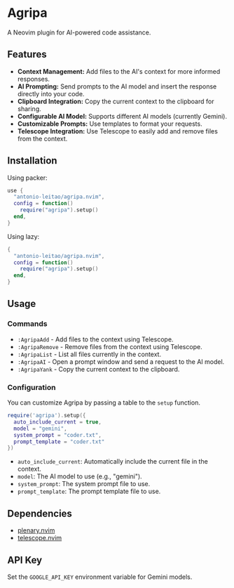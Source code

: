# Agripa

A Neovim plugin for AI-powered code assistance.

## Features

-   **Context Management:** Add files to the AI's context for more informed responses.
-   **AI Prompting:** Send prompts to the AI model and insert the response directly into your code.
-   **Clipboard Integration:** Copy the current context to the clipboard for sharing.
-   **Configurable AI Model:** Supports different AI models (currently Gemini).
-   **Customizable Prompts:** Use templates to format your requests.
-   **Telescope Integration:** Use Telescope to easily add and remove files from the context.
    
## Installation

Using packer:
```lua
use {
  "antonio-leitao/agripa.nvim",
  config = function()
    require("agripa").setup()
  end,
}
```
Using lazy:
```lua
{
  "antonio-leitao/agripa.nvim",
  config = function()
    require("agripa").setup()
  end,
}
```

## Usage

### Commands
-   `:AgripaAdd` - Add files to the context using Telescope.
-   `:AgripaRemove` - Remove files from the context using Telescope.
-   `:AgripaList` - List all files currently in the context.
-   `:AgripaAI` - Open a prompt window and send a request to the AI model.
-   `:AgripaYank` - Copy the current context to the clipboard.

### Configuration
You can customize Agripa by passing a table to the `setup` function.

```lua
require('agripa').setup({
  auto_include_current = true,
  model = "gemini",
  system_prompt = "coder.txt",
  prompt_template = "coder.txt"
})
```

-   `auto_include_current`: Automatically include the current file in the context.
-   `model`: The AI model to use (e.g., "gemini").
-   `system_prompt`: The system prompt file to use.
-   `prompt_template`: The prompt template file to use.

## Dependencies

-   [plenary.nvim](https://github.com/nvim-lua/plenary.nvim)
-   [telescope.nvim](https://github.com/nvim-telescope/telescope.nvim)

## API Key
Set the `GOOGLE_API_KEY` environment variable for Gemini models.


